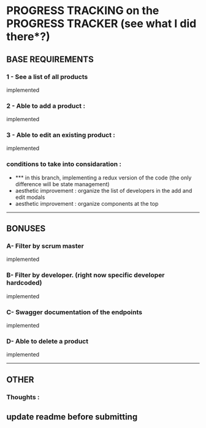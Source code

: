 # PROGRESS TRACKING on the PROGRESS TRACKER (see what I did there*?)

## BASE REQUIREMENTS

### 1 - See a list of all products 
implemented 

### 2 - Able to add a product : 
implemented

### 3 - Able to edit an existing product : 
implemented

### conditions to take into considaration : 
- *** in this branch, implementing a redux version of the code (the only difference will be state management)
- aesthetic improvement : organize the list of developers in the add and edit modals
- aesthetic improvement : organize components at the top

-----------------------------------------------------------------------------------------------------------

## BONUSES 

### A- Filter by scrum master
implemented 

### B- Filter by developer. (right now specific developer hardcoded)
implemented

### C- Swagger documentation of the endpoints
implemented 

### D- Able to delete a product 
implemented 

-----------------------------------------------------------------------------------------------------------

## OTHER 

### Thoughts : 
update readme before submitting
-----------------------------------------------------------------------------------------------------------